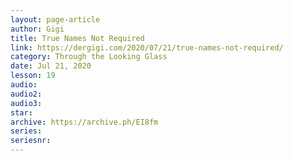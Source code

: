 ```yaml
---
layout: page-article
author: Gigi
title: True Names Not Required
link: https://dergigi.com/2020/07/21/true-names-not-required/
category: Through the Looking Glass
date: Jul 21, 2020
lesson: 19
audio: 
audio2: 
audio3: 
star: 
archive: https://archive.ph/EI8fm
series: 
seriesnr: 
---
```

